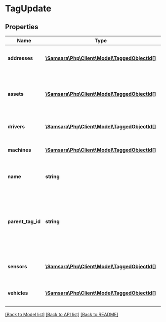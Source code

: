 # TagUpdate

## Properties
Name | Type | Description | Notes
------------ | ------------- | ------------- | -------------
**addresses** | [**\Samsara\Php\Client\Model\TaggedObjectId[]**](TaggedObjectId.md) | The addresses that belong to this tag. | [optional] 
**assets** | [**\Samsara\Php\Client\Model\TaggedObjectId[]**](TaggedObjectId.md) | The trailers, unpowered, and powered assets that belong to this tag. | [optional] 
**drivers** | [**\Samsara\Php\Client\Model\TaggedObjectId[]**](TaggedObjectId.md) | The drivers that belong to this tag. | [optional] 
**machines** | [**\Samsara\Php\Client\Model\TaggedObjectId[]**](TaggedObjectId.md) | The machines that belong to this tag. | [optional] 
**name** | **string** | Name of this tag. Must be unique. | 
**parent_tag_id** | **string** | If this tag is part a hierarchical tag tree, this is the ID of the parent tag, otherwise this will be omitted. | [optional] 
**sensors** | [**\Samsara\Php\Client\Model\TaggedObjectId[]**](TaggedObjectId.md) | The sensors that belong to this tag. | [optional] 
**vehicles** | [**\Samsara\Php\Client\Model\TaggedObjectId[]**](TaggedObjectId.md) | The vehicles that belong to this tag. | [optional] 

[[Back to Model list]](../../README.md#documentation-for-models) [[Back to API list]](../../README.md#documentation-for-api-endpoints) [[Back to README]](../../README.md)


